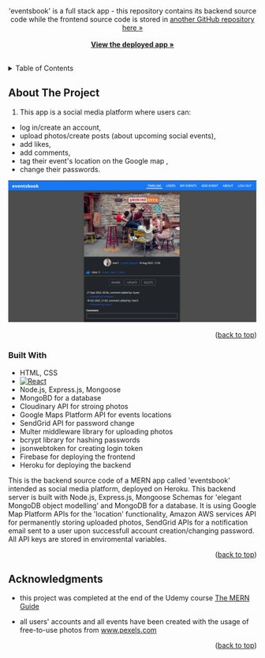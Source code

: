 


<a name="readme-top"></a>





<!-- PROJECT LOGO -->
<br />
<div align="center">


  <p>
    'eventsbook' is a full stack app - this repository contains its backend source code while
    the frontend source code is stored in 
    <a href="https://github.com/spatulatom/frontend-eventsbook">
    another GitHub repository  here »</a>
    <br />
    <br />
    <a href="https://eventsbook-91260.web.app/allevents"><strong>View the deployed app »</strong></a>
    <br />
    <br />
   
  </p>
</div>



<!-- TABLE OF CONTENTS -->
<details>
  <summary>Table of Contents</summary>
  <ol>
    <li><a href="#about-the-project">About The Project</a></li>
    <li><a href="#built-with">Built With</a></li>
    <li><a href="#acknowledgments">Acknowledgments</a></li>
  </ol>
</details>



<!-- ABOUT THE PROJECT -->
## About The Project

1. This app is a social media platform where users can:
* log in/create an account,
* upload photos/create posts (about upcoming social events),
* add likes,
* add comments,
* tag their event's location on the Google map ,
* change their passwords.

![Product Name Screen Shot](imgs/eb1.png)

<p align="right">(<a href="#readme-top">back to top</a>)</p>



### Built With

* HTML, CSS
* [![React][React.js]][React-url]
* Node.js, Express.js, Mongoose 
* MongoBD for a database
* Cloudinary API for stroing photos
* Google Maps Platform API for events locations
* SendGrid API for password change
* Multer middleware library for uploading photos
* bcrypt library for hashing passwords
* jsonwebtoken for creating login token
* Firebase for deploying the frontend
* Heroku for deploying the backend

This is the backend source code of a MERN app called 'eventsbook' intended as social media platform, deployed on Heroku.
This backend server is built with Node.js, Express.js, Mongoose Schemas for 'elegant MongoDB object modelling' and MongoDB for a database. It is using Google Map Platform APIs for the 'location' functionality, Amazon AWS services API for permanently storing uploaded photos, SendGrid APIs for a notification email sent to a user upon successfull account creation/changing password. All API keys are stored in enviromental variables.



<p align="right">(<a href="#readme-top">back to top</a>)</p>





<!-- ACKNOWLEDGMENTS -->
## Acknowledgments


* this project was completed at the end of the Udemy course <a href="https://www.udemy.com/course/react-nodejs-express-mongodb-the-mern-fullstack-guide/learn/lecture/16833284?start=15#overview">The MERN Guide</a>

* all users' accounts and all events have been created with the usage of free-to-use photos from www.pexels.com



<p align="right">(<a href="#readme-top">back to top</a>)</p>



<!-- MARKDOWN LINKS & IMAGES -->

[linkedin-shield]: https://img.shields.io/badge/-LinkedIn-black.svg?style=for-the-badge&logo=linkedin&colorB=555
[linkedin-url]: https://www.linkedin.com/in/tomasz-s-069249244/
[product-screenshot]: images/screenshot.png
[Next.js]: https://img.shields.io/badge/next.js-000000?style=for-the-badge&logo=nextdotjs&logoColor=white
[Next-url]: https://nextjs.org/
[React.js]: https://img.shields.io/badge/React-20232A?style=for-the-badge&logo=react&logoColor=61DAFB
[React-url]: https://reactjs.org/
[Vue.js]: https://img.shields.io/badge/Vue.js-35495E?style=for-the-badge&logo=vuedotjs&logoColor=4FC08D
[Vue-url]: https://vuejs.org/
[Angular.io]: https://img.shields.io/badge/Angular-DD0031?style=for-the-badge&logo=angular&logoColor=white
[Angular-url]: https://angular.io/
[Svelte.dev]: https://img.shields.io/badge/Svelte-4A4A55?style=for-the-badge&logo=svelte&logoColor=FF3E00
[Svelte-url]: https://svelte.dev/
[Laravel.com]: https://img.shields.io/badge/Laravel-FF2D20?style=for-the-badge&logo=laravel&logoColor=white
[Laravel-url]: https://laravel.com
[Bootstrap.com]: https://img.shields.io/badge/Bootstrap-563D7C?style=for-the-badge&logo=bootstrap&logoColor=white
[Bootstrap-url]: https://getbootstrap.com
[JQuery.com]: https://img.shields.io/badge/jQuery-0769AD?style=for-the-badge&logo=jquery&logoColor=white
[JQuery-url]: https://jquery.com 
